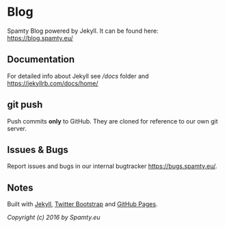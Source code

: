 # Blog

Spamty Blog powered by Jekyll. It can be found here: <https://blog.spamty.eu/>

## Documentation

For detailed info about Jekyll see */docs* folder and <https://jekyllrb.com/docs/home/>

## git push

Push commits **only** to GitHub. They are cloned for reference to our own git server.

## Issues & Bugs

Report issues and bugs in our internal bugtracker <https://bugs.spamty.eu/>.

## Notes

Built with [Jekyll](https://jekyllrb.com/), [Twitter Bootstrap](https://getbootstrap.com/) and [GitHub Pages](https://pages.github.com).


*Copyright (c) 2016 by Spamty.eu*